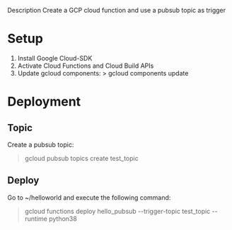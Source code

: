  Description
Create a GCP cloud function and use a pubsub topic as trigger

# Setup
1. Install Google Cloud-SDK
2. Activate Cloud Functions and Cloud Build APIs
3. Update gcloud components: > gcloud components update

# Deployment

## Topic
Create a pubsub topic:
> gcloud pubsub topics create test_topic

## Deploy
Go to ~/helloworld and execute the following command:

> gcloud functions deploy hello_pubsub --trigger-topic test_topic --runtime python38